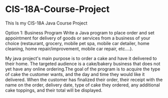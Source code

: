 # CIS-18A-Course-Project
This Is my CIS-18A Java Course Project

Option 1: Business Program
Write a Java program to place order and set appointment for delivery of goods or services from a 
business of your choice (restaurant, grocery, mobile pet spa, mobile car detailer, home cleaning, home 
repair/improvement, mobile car repair, etc....).

My java project's main purpose is to order a cake and have it delivered to their home. The
targeted audience is a cake/bakery business that does not yet have any online ordering.The goal of the program is to
acquire the type of cake the customer wants, and the day and time they would like it delivered.
When the customer has finalized their order, their receipt with the name on the order, delivery
date, type of cake they ordered, any additional cake toppings, and their total will be displayed.
